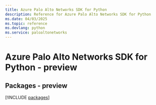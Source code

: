 ```yaml
---
title: Azure Palo Alto Networks SDK for Python
description: Reference for Azure Palo Alto Networks SDK for Python
ms.date: 04/03/2025
ms.topic: reference
ms.devlang: python
ms.service: paloaltonetworks
---
```

# Azure Palo Alto Networks SDK for Python - preview
## Packages - preview
[!INCLUDE [packages](palo-alto-networks-index.md)]